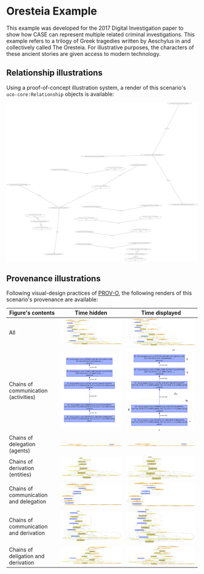 # Oresteia Example

This example was developed for the 2017 Digital Investigation paper to show
how CASE can represent multiple related criminal investigations. This
example refers to a trilogy of Greek tragedies written by Aeschylus in and
collectively called The Oresteia. For illustrative purposes, the characters
of these ancient stories are given access to modern technology.


## Relationship illustrations

Using a proof-of-concept illustration system, a render of this scenario's `uco-core:Relationship` objects is available:

![figures/Oresteia-relationships.svg](figures/Oresteia-relationships.svg)


## Provenance illustrations

Following visual-design practices of [PROV-O](https://www.w3.org/TR/prov-o/), the following renders of this scenario's provenance are available:

| Figure's contents | Time hidden | Time displayed |
| --- | --- | --- |
| All | ![figures/Oresteia-prov-all.svg](figures/Oresteia-prov-all.svg) | ![figures/Oresteia-prov-time-all.svg](figures/Oresteia-prov-time-all.svg) |
| Chains of communication (activities) | ![figures/Oresteia-prov-activities.svg](figures/Oresteia-prov-activities.svg) | ![figures/Oresteia-prov-time-activities.svg](figures/Oresteia-prov-time-activities.svg) |
| Chains of delegation (agents) | ![figures/Oresteia-prov-agents.svg](figures/Oresteia-prov-agents.svg) | ![figures/Oresteia-prov-time-agents.svg](figures/Oresteia-prov-time-agents.svg) |
| Chains of derivation (entities) | ![figures/Oresteia-prov-entities.svg](figures/Oresteia-prov-entities.svg) | ![figures/Oresteia-prov-time-entities.svg](figures/Oresteia-prov-time-entities.svg) |
| Chains of communication and delegation | ![figures/Oresteia-prov-activities-agents.svg](figures/Oresteia-prov-activities-agents.svg) | ![figures/Oresteia-prov-time-activities-agents.svg](figures/Oresteia-prov-time-activities-agents.svg) |
| Chains of communication and derivation | ![figures/Oresteia-prov-activities-entities.svg](figures/Oresteia-prov-activities-entities.svg) | ![figures/Oresteia-prov-time-activities-entities.svg](figures/Oresteia-prov-time-activities-entities.svg) |
| Chains of deligation and derivation | ![figures/Oresteia-prov-agents-entities.svg](figures/Oresteia-prov-agents-entities.svg) | ![figures/Oresteia-prov-time-agents-entities.svg](figures/Oresteia-prov-time-agents-entities.svg) |
